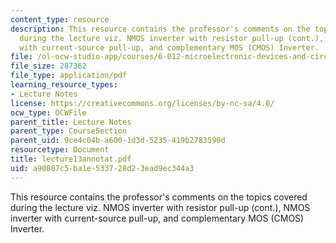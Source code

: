 ```yaml
---
content_type: resource
description: This resource contains the professor's comments on the topics covered
  during the lecture viz. NMOS inverter with resistor pull-up (cont.), NMOS inverter
  with current-source pull-up, and complementary MOS (CMOS) Inverter.
file: /ol-ocw-studio-app/courses/6-012-microelectronic-devices-and-circuits-fall-2005/a90807c5ba1e533728d23ead9ec344a3_lecture13annotat.pdf
file_size: 287362
file_type: application/pdf
learning_resource_types:
- Lecture Notes
license: https://creativecommons.org/licenses/by-nc-sa/4.0/
ocw_type: OCWFile
parent_title: Lecture Notes
parent_type: CourseSection
parent_uid: 9ce4c04b-a600-1d3d-5235-419b2783590d
resourcetype: Document
title: lecture13annotat.pdf
uid: a90807c5-ba1e-5337-28d2-3ead9ec344a3
---
```

This resource contains the professor's comments on the topics covered during the lecture viz. NMOS inverter with resistor pull-up (cont.), NMOS inverter with current-source pull-up, and complementary MOS (CMOS) Inverter.